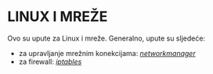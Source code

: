 # LINUX I MREŽE

Ovo su upute za Linux i mreže. Generalno, upute su sljedeće:

* za upravljanje mrežnim konekcijama: [*networkmanager*](networkmanager)
* za firewall: [*iptables*](iptables)

